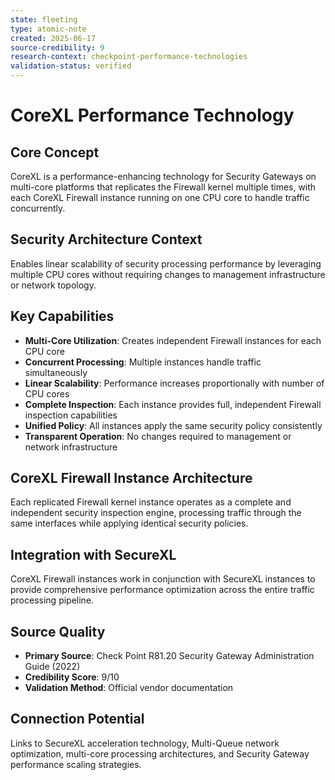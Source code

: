 ```yaml
---
state: fleeting
type: atomic-note
created: 2025-06-17
source-credibility: 9
research-context: checkpoint-performance-technologies
validation-status: verified
---
```


# CoreXL Performance Technology

## Core Concept
CoreXL is a performance-enhancing technology for Security Gateways on multi-core platforms that replicates the Firewall kernel multiple times, with each CoreXL Firewall instance running on one CPU core to handle traffic concurrently.

## Security Architecture Context
Enables linear scalability of security processing performance by leveraging multiple CPU cores without requiring changes to management infrastructure or network topology.

## Key Capabilities
- **Multi-Core Utilization**: Creates independent Firewall instances for each CPU core
- **Concurrent Processing**: Multiple instances handle traffic simultaneously
- **Linear Scalability**: Performance increases proportionally with number of CPU cores
- **Complete Inspection**: Each instance provides full, independent Firewall inspection capabilities
- **Unified Policy**: All instances apply the same security policy consistently
- **Transparent Operation**: No changes required to management or network infrastructure

## CoreXL Firewall Instance Architecture
Each replicated Firewall kernel instance operates as a complete and independent security inspection engine, processing traffic through the same interfaces while applying identical security policies.

## Integration with SecureXL
CoreXL Firewall instances work in conjunction with SecureXL instances to provide comprehensive performance optimization across the entire traffic processing pipeline.

## Source Quality
- **Primary Source**: Check Point R81.20 Security Gateway Administration Guide (2022)
- **Credibility Score**: 9/10
- **Validation Method**: Official vendor documentation

## Connection Potential
Links to SecureXL acceleration technology, Multi-Queue network optimization, multi-core processing architectures, and Security Gateway performance scaling strategies.